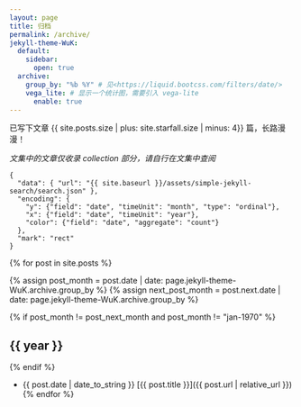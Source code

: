 ```yaml
---
layout: page
title: 归档
permalink: /archive/
jekyll-theme-WuK:
  default:
    sidebar:
      open: true
  archive:
    group_by: "%b %Y" # 见<https://liquid.bootcss.com/filters/date/>
    vega_lite: # 显示一个统计图，需要引入 vega-lite
      enable: true
---
```


已写下文章 {{ site.posts.size | plus: site.starfall.size |
 minus: 4}} 篇，长路漫漫！

_文集中的文章仅收录 collection 部分，请自行在文集中查阅_

```vega-lite
{
  "data": { "url": "{{ site.baseurl }}/assets/simple-jekyll-search/search.json" },
  "encoding": {
    "y": {"field": "date", "timeUnit": "month", "type": "ordinal"},
    "x": {"field": "date", "timeUnit": "year"},
    "color": {"field": "date", "aggregate": "count"}
  },
  "mark": "rect"
}
```

{% for post in site.posts %}

{% assign post_month = post.date | date: page.jekyll-theme-WuK.archive.group_by %}
{% assign next_post_month = post.next.date | date: page.jekyll-theme-WuK.archive.group_by %}

{% if post_month != post_next_month and post_month != "jan-1970" %}

## {{ year }}

{% endif %}

- {{ post.date | date_to_string }} [{{ post.title }}]({{ post.url | relative_url }})
{% endfor %}